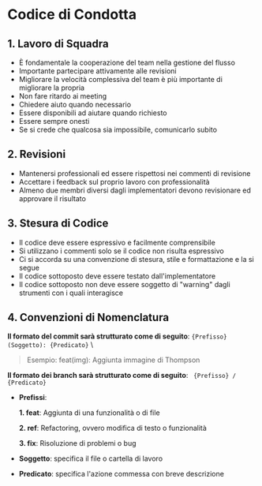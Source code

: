 # Codice di Condotta

## 1.  Lavoro di Squadra

- È fondamentale la cooperazione del team nella gestione del flusso
- Importante partecipare attivamente alle revisioni
- Migliorare la velocità complessiva del team è più importante di migliorare la propria
- Non fare ritardo ai meeting
- Chiedere aiuto quando necessario
- Essere disponibili ad aiutare quando richiesto
- Essere sempre onesti
- Se si crede che qualcosa sia impossibile, comunicarlo subito

## 2. Revisioni
- Mantenersi professionali ed essere rispettosi nei commenti di revisione
- Accettare i feedback sul proprio lavoro con professionalità
- Almeno due membri diversi dagli implementatori devono revisionare ed approvare il risultato

## 3. Stesura di Codice
- Il codice deve essere espressivo e facilmente comprensibile
- Si utilizzano i commenti solo se il codice non risulta espressivo
- Ci si accorda su una convenzione di stesura, stile e formattazione e la si segue
- Il codice sottoposto deve essere testato dall'implementatore 
- Il codice sottoposto non deve essere soggetto di "warning" dagli strumenti con i quali interagisce

## 4. Convenzioni di Nomenclatura
**Il formato del commit sarà strutturato come di seguito**:
`{Prefisso}(Soggetto): {Predicato}` \

> Esempio:
> feat(img): Aggiunta immagine di Thompson


**Il formato dei branch sarà strutturato come di seguito**:
` {Prefisso} / {Predicato}`
- **Prefissi**: 

    **1. feat**: Aggiunta di una funzionalità o di file

    **2. ref**: Refactoring, ovvero modifica di testo o funzionalità

    **3. fix**: Risoluzione di problemi o bug

- **Soggetto**: specifica il file o cartella di lavoro 
- **Predicato**: specifica l'azione commessa con breve descrizione